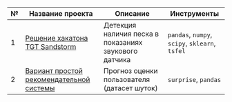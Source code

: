 | № | Название проекта  | Описание | Инструменты |
|--|--|--|--|
|1| [Решение хакатона TGT Sandstorm](https://github.com/laffrent/small_projects/blob/main/TGT_Digital_Challenge_%D0%A1%D0%B5%D0%B7%D0%BE%D0%BD_SANDSTORM.ipynb) | Детекция наличия песка в показаниях звукового датчика  | `pandas`, `numpy`, `scipy`, `sklearn`, `tsfel`|
|2| [Вариант простой рекомендательной системы](https://github.com/laffrent/small_projects/blob/main/Simple_rec_sys.ipynb) | Прогноз оценки пользователя (датасет шуток) | `surprise`, `pandas` |
